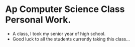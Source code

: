 # Ap Computer Science Class Personal Work.
- A class, I took my senior year of high school.
- Good luck to all the students currently taking this class...
